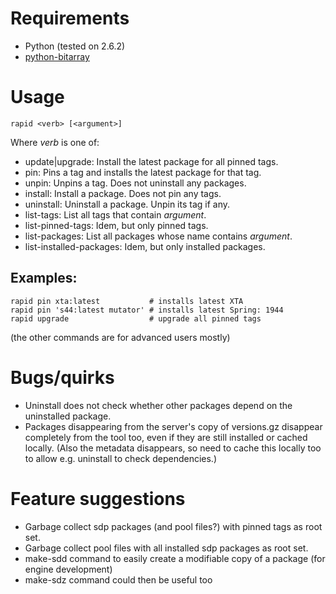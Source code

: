 # Requirements

 * Python (tested on 2.6.2)
 * [python-bitarray](http://pypi.python.org/pypi/bitarray/0.3.2)

# Usage

    rapid <verb> [<argument>]

Where *verb* is one of:

 * update|upgrade: Install the latest package for all pinned tags.
 * pin: Pins a tag and installs the latest package for that tag.
 * unpin: Unpins a tag. Does not uninstall any packages.
 * install: Install a package. Does not pin any tags.
 * uninstall: Uninstall a package. Unpin its tag if any.
 * list-tags: List all tags that contain *argument*.
 * list-pinned-tags: Idem, but only pinned tags.
 * list-packages: List all packages whose name contains *argument*.
 * list-installed-packages: Idem, but only installed packages.

## Examples:

    rapid pin xta:latest           # installs latest XTA
    rapid pin 's44:latest mutator' # installs latest Spring: 1944
    rapid upgrade                  # upgrade all pinned tags

(the other commands are for advanced users mostly)

# Bugs/quirks

 * Uninstall does not check whether other packages depend on the uninstalled package.
 * Packages disappearing from the server's copy of versions.gz disappear completely from the tool too, even if they are still installed or cached locally. (Also the metadata disappears, so need to cache this locally too to allow e.g. uninstall to check dependencies.)

# Feature suggestions

 * Garbage collect sdp packages (and pool files?) with pinned tags as root set.
 * Garbage collect pool files with all installed sdp packages as root set.
 * make-sdd command to easily create a modifiable copy of a package (for engine development)
 * make-sdz command could then be useful too
